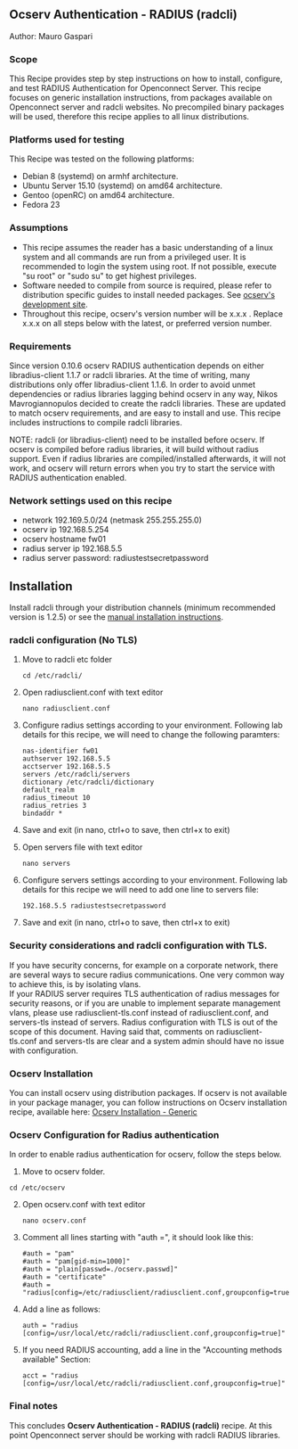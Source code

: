 ## Ocserv Authentication - RADIUS (radcli)

Author: Mauro Gaspari  


### Scope
This Recipe provides step by step instructions on how to install, configure,
and test RADIUS Authentication for Openconnect Server. This recipe focuses on
generic installation instructions, from packages available on Openconnect server
and radcli websites. No precompiled binary packages will be used, therefore this
recipe applies to all linux distributions.  

### Platforms used for testing

This Recipe was tested on the following platforms: 
  
- Debian 8 (systemd) on armhf architecture.  
- Ubuntu Server 15.10 (systemd) on amd64 architecture.  
- Gentoo (openRC) on amd64 architecture.
- Fedora 23

### Assumptions

- This recipe assumes the reader has a basic understanding of a linux system and all 
  commands are run from a privileged user. It is recommended to login the system using root.
  If not possible, execute "su root" or "sudo su" to get highest privileges.
- Software needed to compile from source is required, please refer to distribution specific
  guides to install needed packages. See [ocserv's development site](https://gitlab.com/ocserv/ocserv).
- Throughout this recipe, ocserv's version number will be x.x.x . Replace x.x.x on all steps below with
  the latest, or preferred version number.

### Requirements

Since version 0.10.6 ocserv RADIUS authentication depends on either libradius-client 1.1.7 or
radcli libraries. At the time of writing, many distributions only offer libradius-client 1.1.6.
In order to avoid unmet dependencies or radius libraries lagging behind ocserv in any way,
Nikos Mavrogiannopulos decided to create the radcli libraries.  These are updated to match ocserv
requirements, and are easy to install and use. This recipe includes instructions to compile
radcli libraries.  

NOTE: radcli (or libradius-client) need to be installed before ocserv. If ocserv is compiled
before radius libraries, it will build without radius support. Even if radius libraries are
compiled/installed afterwards, it will not work, and ocserv will return errors when you try
to start the service with RADIUS authentication enabled.


### Network settings used on this recipe
 - network 192.169.5.0/24 (netmask 255.255.255.0)
 - ocserv ip 192.168.5.254
 - ocserv hostname fw01
 - radius server ip 192.168.5.5  
 - radius server password: radiustestsecretpassword


## Installation

Install radcli through your distribution channels (minimum recommended version is 1.2.5)
or see the [manual installation instructions](ocserv-radcli-installation.md).

### radcli configuration (No TLS)

1. Move to radcli etc folder
	```
	cd /etc/radcli/
	```

2. Open radiusclient.conf with text editor

	```
	nano radiusclient.conf
	```

3. Configure radius settings according to your environment. Following lab details for this recipe, we will need to change the following paramters:

	```
	nas-identifier fw01  
	authserver 192.168.5.5  
	acctserver 192.168.5.5  
	servers /etc/radcli/servers  
	dictionary /etc/radcli/dictionary  
	default_realm  
	radius_timeout 10  
	radius_retries 3  
	bindaddr *
	```

4. Save and exit (in nano, ctrl+o to save, then ctrl+x to exit)

5. Open servers file with text editor  

	```
	nano servers
	```

6. Configure servers settings according to your environment. Following lab details for this recipe we will need to add one line to servers file:

	```
	192.168.5.5 radiustestsecretpassword 
	```

7. Save and exit (in nano, ctrl+o to save, then ctrl+x to exit)

### Security considerations and radcli configuration with TLS. 

If you have security concerns, for example on a corporate network, there are several ways
to secure radius communications. One very common way to achieve this, is by isolating vlans.  
If your RADIUS server requires TLS authentication of radius messages for security reasons, or
if you are unable to implement separate management vlans, please use radiusclient-tls.conf
instead of radiusclient.conf, and servers-tls instead of servers. Radius configuration with
TLS is out of the scope of this document. Having said that, comments on radiusclient-tls.conf
and servers-tls are clear and a system admin should have no issue with configuration.


### Ocserv Installation
You can install ocserv using distribution packages. If ocserv is not available in your package manager, you can follow instructions on Ocserv installation recipe, available here: [Ocserv Installation - Generic](ocserv-installation-generic.md)

### Ocserv Configuration for Radius authentication
In order to enable radius authentication for ocserv, follow the steps below.  

1. Move to ocserv folder.
```
cd /etc/ocserv
```

2. Open ocserv.conf with text editor  

	```  
	nano ocserv.conf
	```

3. Comment all lines starting with "auth =", it should look like this:  

	```
	#auth = "pam"  
	#auth = "pam[gid-min=1000]"  
	#auth = "plain[passwd=./ocserv.passwd]"  
	#auth = "certificate"  
	#auth = "radius[config=/etc/radiusclient/radiusclient.conf,groupconfig=true]"  
	```

4. Add a line as follows:  

	```
	auth = "radius [config=/usr/local/etc/radcli/radiusclient.conf,groupconfig=true]"
	```

5. If you need RADIUS accounting, add a line in the "Accounting methods available" Section:

	```  
	acct = "radius [config=/usr/local/etc/radcli/radiusclient.conf,groupconfig=true]"
	```

### Final notes

This concludes **Ocserv Authentication - RADIUS (radcli)** recipe. At this point Openconnect
server should be working with radcli RADIUS libraries.
